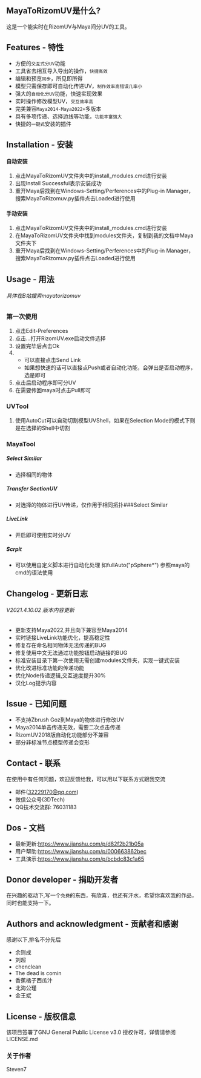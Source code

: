 ## MayaToRizomUV是什么?
这是一个能实时在RizomUV与Maya间分UV的工具。

## Features - 特性

* 方便的`交互式分UV`功能
* 工具省去相互导入导出的操作，`快捷高效`
* 编辑和预览`同步`，所见即所得
* 模型只需保存即可自动化传递UV，`制作效率高错误几率小`
* 强大的`自动化分UV`功能，快速实现效果
* 实时操作修改模型UV，`交互效率高`
* 完美兼容`Maya2014-Maya2022+`多版本
* 具有多项传递、选择边线等功能，`功能丰富强大`
* 快捷的`一键式`安装的插件

## Installation - 安装
#### 自动安装
1. 点击MayaToRizomUV文件夹中的install_modules.cmd进行安装
2. 出现Install Successful表示安装成功
3. 重开Maya后找到在Windows-Setting/Perferences中的Plug-in Manager，搜索MayaToRizomuv.py插件点击Loaded进行使用

#### 手动安装
1. 点击MayaToRizomUV文件夹中的install_modules.cmd进行安装
2. 在MayaToRizomUV文件夹中找到modules文件夹，复制到我的文档中Maya文件夹下
3. 重开Maya后找到在Windows-Setting/Perferences中的Plug-in Manager，搜索MayaToRizomuv.py插件点击Loaded进行使用

## Usage - 用法
###### 具体在B站搜索mayatorizomuv
### 第一次使用
1. 点击Edit-Preferences
2. 点击...打开RizomUV.exe启动文件选择
3. 设置完毕后点击Ok
4. * 可以直接点击Send Link
   * 如果想快速的话可以直接点Push或者自动化功能，会弹出是否启动程序，选是即可
5. 点击后启动程序即可分UV
6. 在需要传回maya时点击Pull即可

### UVTool
1. 使用AutoCut可以自动切割模型UVShell，如果在Selection Mode的模式下则是在选择的Shell中切割

### MayaTool
##### Select Similar
* 选择相同的物体
 
##### Transfer SectionUV
* 对选择的物体进行UV传递，仅作用于相同拓扑###Select Similar

##### LiveLink
* 开启即可使用实时分UV

##### Scrpit
* 可以使用自定义脚本进行自动化处理
如fullAuto("pSphere*")
参照maya的cmd的语法使用


## Changelog - 更新日志
###### V2021.4.10.02 版本内容更新
* 更新支持Maya2022,并且向下兼容至Maya2014
* 实时链接LiveLink功能优化，提高稳定性
* 修复存在命名相同物体无法传递的BUG
* 修复使用中文无法通过功能按钮启动链接的BUG
* 标准安装目录下第一次使用无需创建modules文件夹，实现一键式安装
* 优化改进标准功能的传递功能
* 优化Node传递逻辑,交互速度提升30%
* 汉化Log提示内容

## Issue - 已知问题
* 不支持Zbrush Goz到Maya的物体进行修改UV
* Maya2014单击传递无效，需要二次点击传递
* RizomUV2018版自动化功能部分不兼容
* 部分非标准节点模型传递会变形

## Contact - 联系
在使用中有任何问题，欢迎反馈给我，可以用以下联系方式跟我交流

* 邮件(32229170@qq.com)
* 微信公众号(3DTech)
* QQ技术交流群: 76031183

## Dos - 文档
* 最新更新:https://www.jianshu.com/p/d82f2b21b05a
* 用户帮助:https://www.jianshu.com/p/000663862bec
* 工具演示:https://www.jianshu.com/p/bcbdc83c1a65

## Donor developer - 捐助开发者
在兴趣的驱动下,写一个`免费`的东西，有欣喜，也还有汗水，希望你喜欢我的作品，同时也能支持一下。

## Authors and acknowledgment - 贡献者和感谢
感谢以下,排名不分先后

* 余则成
* 刘超
* chenclean
* The dead is comin
* 香蕉橘子西瓜汁
* 北海公瑾
* 金王斌

## License - 版权信息
该项目签署了GNU General Public License v3.0 授权许可，详情请参阅 LICENSE.md
### 关于作者
Steven7
